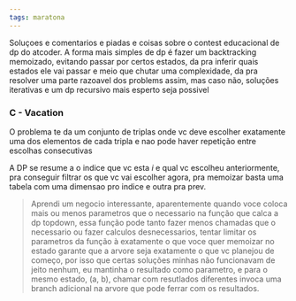 ```yaml
---
tags: maratona
---
```


Soluçoes e comentarios e piadas e coisas sobre o contest educacional de dp do atcoder. A forma mais simples de dp é fazer um backtracking memoizado, evitando passar por certos estados, da pra inferir quais estados ele vai passar e meio que chutar uma complexidade, da pra resolver uma parte razoavel dos problems assim, mas caso não, soluções iterativas e um dp recursivo mais esperto seja possivel

### C - Vacation

O problema te da um conjunto de triplas onde vc deve escolher exatamente uma dos elementos de cada tripla e nao pode haver repetição entre escolhas consecutivas

A DP se resume a o indice que vc esta *i* e qual vc escolheu anteriormente, pra conseguir filtrar os que vc vai escolher agora, pra memoizar basta uma tabela com uma dimensao pro indice e outra pra prev.

>Aprendi um negocio interessante, aparentemente quando voce coloca mais ou menos parametros que o necessario na função que calca a dp topdown, essa função pode tanto fazer menos chamadas que o necessario ou fazer calculos desnecessarios, tentar limitar os parametros da função à exatamente o que voce quer memoizar no estado garante que a arvore seja exatamente o que vc planejou de começo, por isso que certas soluções minhas não funcionavam de jeito nenhum, eu mantinha o resultado como parametro, e para o mesmo estado, (a, b), chamar com resutlados diferentes invoca uma branch adicional na arvore que pode ferrar com os resultados.


